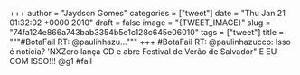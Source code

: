 
+++
author = "Jaydson Gomes"
categories = ["tweet"]
date = "Thu Jan 21 01:32:02 +0000 2010"
draft = false
image = "{TWEET_IMAGE}"
slug = "74fa124e866a743bab3354b5e1c128c645e06010"
tags = ["tweet"]
title = """#BotaFail RT: @paulinhazu..."""
+++
#BotaFail RT: @paulinhazucco: Isso é notícia? 'NXZero lança CD e abre Festival de Verão de Salvador" E EU COM ISSO!!! @g1 #fail
